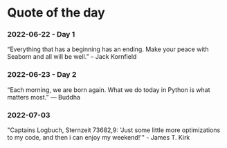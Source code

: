 # Quote of the day

### 2022-06-22 - Day 1

“Everything that has a beginning has an ending. Make your peace with Seaborn and all will be well.” – Jack Kornfield 

### 2022-06-23 - Day 2

“Each morning, we are born again. What we do today in Python is what matters most.” ― Buddha

### 2022-07-03

"Captains Logbuch, Sternzeit 73682,9: 'Just some little more optimizations to my code, and then i can enjoy my weekend!'" - James T. Kirk
